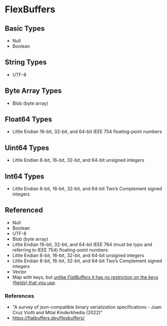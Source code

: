 # FlexBuffers

## Basic Types

* Null
* Boolean

## String Types

* UTF-8

## Byte Array Types

* Blob (byte array)

## Float64 Types

* Little Endian 16-bit, 32-bit, and 64-bit IEEE 754 floating-point numbers

## Uint64 Types

* Little Endian 8-bit, 16-bit, 32-bit, and 64-bit unsigned integers

## Int64 Types

* Little Endian 8-bit, 16-bit, 32-bit, and 64-bit Two’s Complement signed integers

## Referenced

* Null
* Boolean
* UTF-8
* Blob (byte array)
* Little Endian 16-bit, 32-bit, and 64-bit IEEE 764 (must be typo and referring to IEEE 754) floating-point numbers
* Little Endian 8-bit, 16-bit, 32-bit, and 64-bit unsigned integers
* Little Endian 8-bit, 16-bit, 32-bit, and 64-bit Two’s Complement signed integers
* Vector
* Map with keys, but [unlike FlatBuffers it has no restriction on the keys (fields) that you use](https://flatbuffers.dev/flexbuffers/).

### References

* "A survey of json-compatible binary serialization specifications - Juan Cruz Viotti and Mital Kinderkhedia (2022)"
* https://flatbuffers.dev/flexbuffers/ 